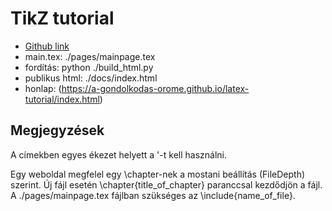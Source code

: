 # TikZ tutorial

* [Github link](https://github.com/a-gondolkodas-orome/latex-tutorial)
* main.tex: ./pages/mainpage.tex
* fordítás: python ./build_html.py 
* publikus html: ./docs/index.html 
* honlap: (https://a-gondolkodas-orome.github.io/latex-tutorial/index.html)

## Megjegyzések

A címekben egyes ékezet helyett a  '<karakter>-t kell használni. 

Egy weboldal megfelel egy \chapter-nek a mostani beállítás (FileDepth) szerint. Új fájl esetén \chapter{title_of_chapter} paranccsal kezdődjön a fájl. A ./pages/mainpage.tex fájlban szükséges az \include{name_of_file}.


